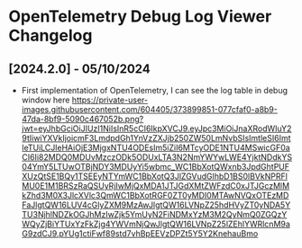 # OpenTelemetry Debug Log Viewer Changelog

## [2024.2.0] - 05/10/2024

* First implementation of OpenTelemetry, I can see the log table in debug window here https://private-user-images.githubusercontent.com/604405/373899851-077cfaf0-a8b9-47da-8bf9-5090c467052b.png?jwt=eyJhbGciOiJIUzI1NiIsInR5cCI6IkpXVCJ9.eyJpc3MiOiJnaXRodWIuY29tIiwiYXVkIjoicmF3LmdpdGh1YnVzZXJjb250ZW50LmNvbSIsImtleSI6ImtleTUiLCJleHAiOjE3MjgxNTU4ODEsIm5iZiI6MTcyODE1NTU4MSwicGF0aCI6Ii82MDQ0MDUvMzczODk5ODUxLTA3N2NmYWYwLWE4YjktNDdkYS04YmY5LTUwOTBjNDY3MDUyYi5wbmc_WC1BbXotQWxnb3JpdGhtPUFXUzQtSE1BQy1TSEEyNTYmWC1BbXotQ3JlZGVudGlhbD1BS0lBVkNPRFlMU0E1M1BRSzRaQSUyRjIwMjQxMDA1JTJGdXMtZWFzdC0xJTJGczMlMkZhd3M0X3JlcXVlc3QmWC1BbXotRGF0ZT0yMDI0MTAwNVQxOTEzMDFaJlgtQW16LUV4cGlyZXM9MzAwJlgtQW16LVNpZ25hdHVyZT0yNDA5YTU3NjhlNDZkOGJhMzIwZjk5YmUyN2FiNDMxYzM3M2QyNmQ0ZGQzYWQyZjBiYTUxYzFkZjg4YWVmNjQwJlgtQW16LVNpZ25lZEhlYWRlcnM9aG9zdCJ9.pYUg1ctiFwf89std7vhBpEEVzDPZt5Y5Y2KnehauBmo